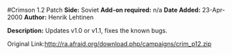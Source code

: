 #Crimson 1.2 Patch
**Side:** Soviet
**Add-on required:** n/a
**Date Added:** 23-Apr-2000
**Author:** Henrik Lehtinen

**Description:** Updates v1.0 or v1.1, fixes the known bugs.

Original Link:http://ra.afraid.org/download.php/campaigns/crim_p12.zip
